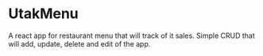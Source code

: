 # UtakMenu
A react app for restaurant menu that will track of it sales. Simple CRUD that will add, update, delete and edit of the app. 
